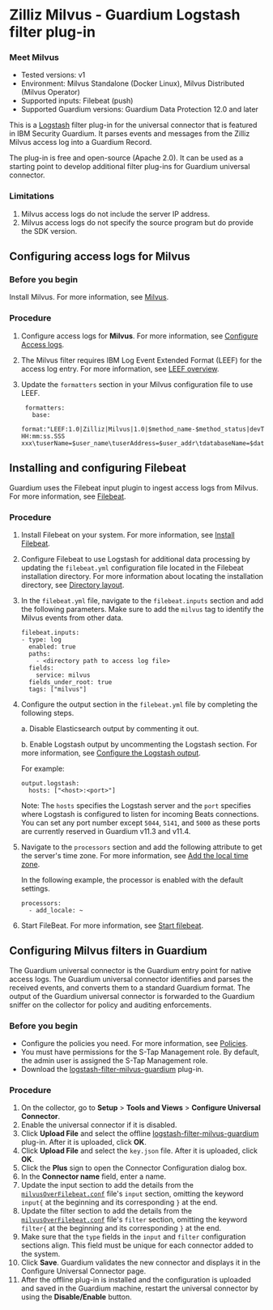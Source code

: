 # Zilliz Milvus - Guardium Logstash filter plug-in

### Meet Milvus

* Tested versions: v1
* Environment: Milvus Standalone (Docker Linux), Milvus Distributed (Milvus Operator)
* Supported inputs: Filebeat (push)
* Supported Guardium versions: Guardium Data Protection 12.0 and later

This is a [Logstash](https://github.com/elastic/logstash) filter plug-in for the universal connector that is featured in IBM Security Guardium. It parses events and messages from the Zilliz Milvus access log into a Guardium Record.

The plug-in is free and open-source (Apache 2.0). It can be used as a starting point to develop additional filter plug-ins for Guardium universal connector.

### Limitations

1. Milvus access logs do not include the server IP address.
2. Milvus access logs do not specify the source program but do provide the SDK version.

## Configuring access logs for Milvus

### Before you begin

Install Milvus. For more information, see [Milvus](https://milvus.io/docs).

### Procedure

1. Configure access logs for **Milvus**. For more information, see [Configure Access logs](https://milvus.io/docs/configure_access_logs.md).
2. The Milvus filter requires IBM Log Event Extended Format (LEEF) for the access log entry. For more information, see [LEEF overview](https://www.ibm.com/docs/en/dsm?topic=leef-overview).
3. Update the ``formatters`` section in your Milvus configuration file to use LEEF.
   
   ```
    formatters:
      base:
        format:"LEEF:1.0|Zilliz|Milvus|1.0|$method_name-$method_status|devTime=$time_now\tdevTimeFormat=yyyy/MM/dd HH:mm:ss.SSS xxx\tuserName=$user_name\tuserAddress=$user_addr\tdatabaseName=$database_name\tcollectionName=$collection_name\tpartitionName=$partition_name\tqueryExpression=$method_expr\terrorCode=$error_code\terrorMessage=$error_msg\ttraceId=$trace_Id\tresponseSize=$response_size\ttimeCost=$time_cost\ttimeStart=$time_start\ttimeEnd=$time_end\tsdkVersion=$sdk_version\tmethodName=$method_name\tmethodStatus=$method_status"
   ```

## Installing and configuring Filebeat

Guardium uses the Filebeat input plugin to ingest access logs from Milvus. For more information, see [Filebeat](https://www.elastic.co/docs/reference/beats/filebeat).


### Procedure
1. Install Filebeat on your system. For more information, see [Install Filebeat](https://www.elastic.co/guide/en/beats/filebeat/current/filebeat-installation-configuration.html#installation).
2. Configure Filebeat to use Logstash for additional data processing by updating the ``filebeat.yml`` configuration file located in the Filebeat installation directory. For more information about locating the installation directory, see [Directory layout](https://www.elastic.co/guide/en/beats/filebeat/current/directory-layout.html).
3. In the `filebeat.yml` file, navigate to the `filebeat.inputs` section and add the following parameters. Make sure to add the ``milvus`` tag to identify the Milvus events from other data.
   ```
   filebeat.inputs:
   - type: log
     enabled: true
     paths:
       - <directory path to access log file>
     fields:
       service: milvus
     fields_under_root: true
     tags: ["milvus"]
   ```
  
4. Configure the output section in the ``filebeat.yml`` file by completing the following steps.

   a. Disable Elasticsearch output by commenting it out.
   
   b. Enable Logstash output by uncommenting the Logstash section. For more information, see [Configure the Logstash output](https://www.elastic.co/guide/en/beats/filebeat/current/logstash-output.html#logstash-output).
   
   For example:
   
   ```
   output.logstash:
     hosts: ["<host>:<port>"]
   ```

   Note: The ``hosts`` specifies the Logstash server and the ``port`` specifies where Logstash is configured to listen for incoming Beats connections. You can set any port number except ``5044``, ``5141``, and ``5000`` as these ports are currently reserved in Guardium v11.3 and v11.4.

5. Navigate to the ``processors`` section and add the following attribute to get the server's time zone. For more information, see [Add the local time zone](https://www.elastic.co/guide/en/beats/filebeat/current/add-locale.html).

   In the following example, the processor is enabled with the default settings.
   ```
   processors:
     - add_locale: ~
   ```
 
6. Start FileBeat. For more information, see [Start filebeat](https://www.elastic.co/guide/en/beats/filebeat/current/filebeat-installation-configuration.html#start).

## Configuring Milvus filters in Guardium

The Guardium universal connector is the Guardium entry point for native access logs. The Guardium universal connector identifies and parses the received events, and converts them to a standard Guardium format. The output of the Guardium universal connector is forwarded to the Guardium sniffer on the collector for policy and auditing enforcements.

### Before you begin
* Configure the policies you need. For more information, see [Policies](/docs/#policies).
* You must have permissions for the S-Tap Management role. By default, the admin user is assigned the S-Tap Management role.
* Download the [logstash-filter-milvus-guardium](logstash-filter-milvus-guardium/MilvusOverFilebeatPackage-1.0.zip) plug-in.

### Procedure
1. On the collector, go to **Setup** > **Tools and Views** > **Configure Universal Connector**.
2. Enable the universal connector if it is disabled.
3. Click **Upload File** and select the offline [logstash-filter-milvus-guardium](logstash-filter-milvus-guardium/MilvusOverFilebeatPackage-1.0.zip) plug-in. After it is uploaded, click **OK**.
4. Click **Upload File** and select the ``key.json`` file. After it is uploaded, click **OK**.
5. Click the **Plus** sign to open the Connector Configuration dialog box.
6. In the **Connector name** field, enter a name.
7. Update the input section to add the details from the [``milvusOverFilebeat.conf``](logstash-filter-milvus-guardium/milvusOverFilebeat.conf) file's ``input`` section, omitting the keyword ``input{`` at the beginning and its corresponding ``}`` at the end.
8. Update the filter section to add the details from the [``milvusOverFilebeat.conf``](logstash-filter-milvus-guardium/milvusOverFilebeat.conf) file's ``filter`` section, omitting the keyword ``filter{`` at the beginning and its corresponding ``}`` at the end.
9. Make sure that the ``type`` fields in the ``input`` and ``filter`` configuration sections align. This field must be unique for each connector added to the system.
10. Click **Save**. Guardium validates the new connector and displays it in the Configure Universal Connector page.
11. After the offline plug-in is installed and the configuration is uploaded and saved in the Guardium machine, restart the universal connector by using the **Disable/Enable** button.
